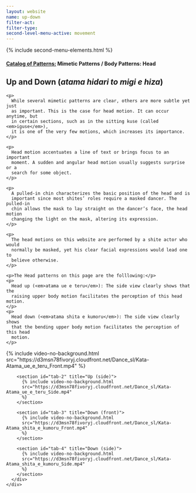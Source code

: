```yaml
---
layout: website
name: up-down
filter-act:
filter-type:
second-level-menu-active: movement
---
```


{% include second-menu-elements.html %}

<main class="page-content">
  <div class="text-container">
    <h4>
      <a href="/movement/">Catalog of Patterns:</a> Mimetic Patterns / Body
      Patterns: Head
    </h4>
    <h2>Up and Down (<em>atama hidari to migi e hiza</em>)</h2>

    <p>
      While several mimetic patterns are clear, others are more subtle yet just
      as important. This is the case for head motion. It can occur anytime, but
      in certain sections, such as in the sitting kuse (called <em>iguse</em>),
      it is one of the very few motions, which increases its importance.
    </p>

    <p>
      Head motion accentuates a line of text or brings focus to an important
      moment. A sudden and angular head motion usually suggests surprise or a
      search for some object.
    </p>

    <p>
      A pulled-in chin characterizes the basic position of the head and is
      important since most shites’ roles require a masked dancer. The pulled-in
      chin allows the mask to lay straight on the dancer’s face, the head motion
      changing the light on the mask, altering its expression.
    </p>

    <p>
      The head motions on this website are performed by a shite actor who would
      normally be masked, yet his clear facial expressions would lead one to
      believe otherwise.
    </p>

    <p>The Head patterns on this page are the folllowing:</p>
    <p>
      Head up (<em>atama ue e teru</em>): The side view clearly shows that the
      raising upper body motion facilitates the perception of this head motion.
    </p>
    <p>
      Head down (<em>atama shita e kumoru</em>): The side view clearly shows
      that the bending upper body motion facilitates the perception of this head
      motion.
    </p>
  </div>

  <div class="tabs-container">
    <div class="tabs-container__links">
      <div class="wrapper">
        <div id="tabs"></div>
      </div>
    </div>
    <div class="tabs-container__content">
      <div class="wrapper">
        <section id="tab-1" title="Up (front)">
          {% include video-no-background.html
          src="https://d3msn78fivoryj.cloudfront.net/Dance_sl/Kata-Atama_ue_e_teru_Front.mp4"
          %}
        </section>

        <section id="tab-2" title="Up (side)">
          {% include video-no-background.html
          src="https://d3msn78fivoryj.cloudfront.net/Dance_sl/Kata-Atama_ue_e_teru_Side.mp4"
          %}
        </section>

        <section id="tab-3" title="Down (front)">
          {% include video-no-background.html
          src="https://d3msn78fivoryj.cloudfront.net/Dance_sl/Kata-Atama_shita_e_kumoru_Front.mp4"
          %}
        </section>

        <section id="tab-4" title="Down (side)">
          {% include video-no-background.html
          src="https://d3msn78fivoryj.cloudfront.net/Dance_sl/Kata-Atama_shita_e_kumoru_Side.mp4"
          %}
        </section>
      </div>
    </div>
  </div>
</main>
